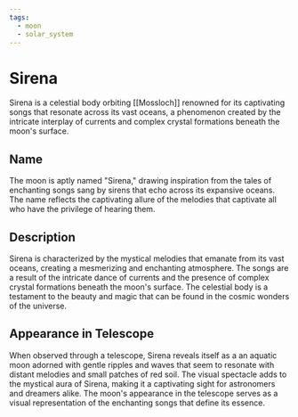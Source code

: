 ```yaml
---
tags:
  - moon
  - solar_system
---
```

# Sirena

Sirena is a celestial body orbiting [[Mossloch]] renowned for its captivating songs that resonate across its vast oceans, a phenomenon created by the intricate interplay of currents and complex crystal formations beneath the moon's surface.

## Name

The moon is aptly named "Sirena," drawing inspiration from the tales of enchanting songs sang by sirens that echo across its expansive oceans. The name reflects the captivating allure of the melodies that captivate all who have the privilege of hearing them.

## Description

Sirena is characterized by the mystical melodies that emanate from its vast oceans, creating a mesmerizing and enchanting atmosphere. The songs are a result of the intricate dance of currents and the presence of complex crystal formations beneath the moon's surface. The celestial body is a testament to the beauty and magic that can be found in the cosmic wonders of the universe.

## Appearance in Telescope

When observed through a telescope, Sirena reveals itself as a an aquatic moon adorned with gentle ripples and waves that seem to resonate with distant melodies and small patches of red soil. The visual spectacle adds to the mystical aura of Sirena, making it a captivating sight for astronomers and dreamers alike. The moon's appearance in the telescope serves as a visual representation of the enchanting songs that define its essence.